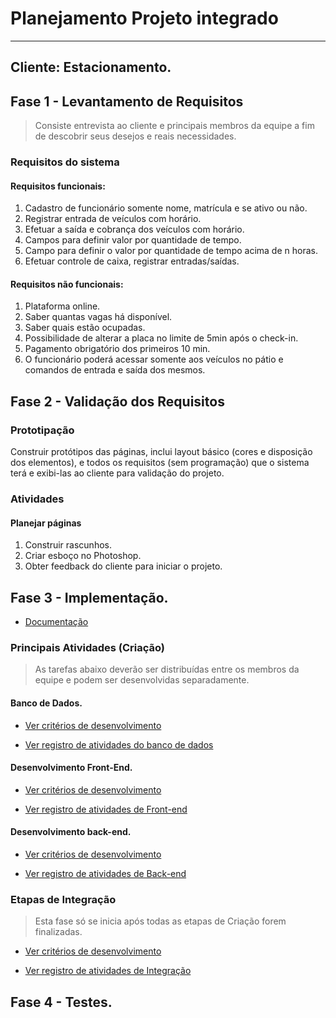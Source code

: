# Planejamento Projeto integrado
---
## Cliente: Estacionamento.


## Fase 1 - Levantamento de Requisitos

> Consiste entrevista ao cliente e principais membros da equipe a fim de descobrir seus desejos e reais necessidades.

### Requisitos do sistema

#### Requisitos funcionais:

1.	Cadastro de funcionário somente nome, matrícula e se ativo ou não.
2.	Registrar entrada de veículos com horário.
3.	Efetuar a saída e cobrança dos veículos com horário.
4.	Campos para definir valor por quantidade de tempo.
5.	Campo para definir o valor por quantidade de tempo acima de n horas.
6.	Efetuar controle de caixa, registrar entradas/saídas.

#### Requisitos não funcionais:

1.	Plataforma online.
2.	Saber quantas vagas há disponível.
3.	Saber quais estão ocupadas.
4.	Possibilidade de alterar a placa no limite de 5min após o check-in.
5.	Pagamento obrigatório dos primeiros 10 min.
6.	O funcionário poderá acessar somente aos veículos no pátio e comandos de entrada e saída dos mesmos.


## Fase 2 - Validação dos Requisitos

### Prototipação

Construir protótipos das páginas, inclui layout básico (cores e disposição dos elementos), e todos os requisitos (sem programação) que o sistema terá e exibi-las ao cliente para validação do projeto.

### Atividades

#### Planejar páginas

1. Construir rascunhos.
2. Criar esboço no Photoshop.
3. Obter feedback do cliente para iniciar o projeto.


## Fase 3 - Implementação.

* [Documentação](https://github.com/RodBrowning/Projeto-integrador-ads3/blob/master/Documenta%C3%A7%C3%A3o/doc.md)

### Principais Atividades (Criação)

> As tarefas abaixo deverão ser distribuídas entre os membros da equipe e podem ser desenvolvidas 
separadamente.

#### Banco de Dados.

* [Ver critérios de desenvolvimento](https://github.com/RodBrowning/Projeto-integrador-ads3/blob/master/Documenta%C3%A7%C3%A3o/banco_dados/criterios_desenvolvimento.md)

* [Ver registro de atividades do banco de dados](https://github.com/RodBrowning/Projeto-integrador-ads3/blob/master/Documenta%C3%A7%C3%A3o/banco_dados/atividades_banco_dados.md)

#### Desenvolvimento Front-End.

* [Ver critérios de desenvolvimento](https://github.com/RodBrowning/Projeto-integrador-ads3/blob/master/Documenta%C3%A7%C3%A3o/front_end/criterios_desenvolvimento.md)

* [Ver registro de atividades de Front-end](https://github.com/RodBrowning/Projeto-integrador-ads3/blob/master/Documenta%C3%A7%C3%A3o/front_end/atividades_front_end.md)

#### Desenvolvimento back-end.

* [Ver critérios de desenvolvimento](https://github.com/RodBrowning/Projeto-integrador-ads3/blob/master/Documenta%C3%A7%C3%A3o/back_end/criterios_desenvolvimento.md)

* [Ver registro de atividades de Back-end](https://github.com/RodBrowning/Projeto-integrador-ads3/blob/master/Documenta%C3%A7%C3%A3o/atividades_back_end)


### Etapas de Integração

> Esta fase só se inicia após todas as etapas de Criação forem finalizadas.

* [Ver critérios de desenvolvimento](https://github.com/RodBrowning/Projeto-integrador-ads3/blob/master/Documenta%C3%A7%C3%A3o/integracao/criterios_desenvolvimento.md)

* [Ver registro de atividades de Integração](https://github.com/RodBrowning/Projeto-integrador-ads3/blob/master/Documenta%C3%A7%C3%A3o/integracao/atividades_integracao.md)

## Fase 4 - Testes.